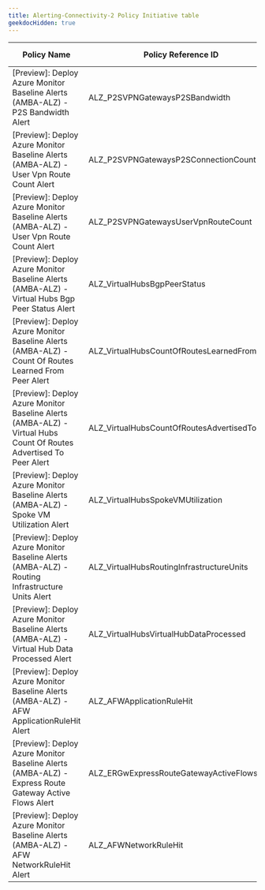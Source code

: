 ```yaml
---
title: Alerting-Connectivity-2 Policy Initiative table
geekdocHidden: true
---
```


| Policy  Name | Policy Reference ID | Policy code (JSON) | Default policy effect |
| ------------ | ------------------- | ------------------ | --------------------- |
| [Preview]: Deploy Azure Monitor Baseline Alerts (AMBA-ALZ) - P2S Bandwidth Alert | ALZ_P2SVPNGatewaysP2SBandwidth | [Deploy-p2svpngateways-P2SBandwidth-Alert.json](../../../../services/Network/p2svpngateways/Deploy-p2svpngateways-P2SBandwidth-Alert.json) | deployIfNotExists |
| [Preview]: Deploy Azure Monitor Baseline Alerts (AMBA-ALZ) - User Vpn Route Count Alert | ALZ_P2SVPNGatewaysP2SConnectionCount | [Deploy-p2svpngateways-P2SConnectionCount-Alert.json](../../../../services/Network/p2svpngateways/Deploy-p2svpngateways-P2SConnectionCount-Alert.json) | deployIfNotExists |
| [Preview]: Deploy Azure Monitor Baseline Alerts (AMBA-ALZ) - User Vpn Route Count Alert | ALZ_P2SVPNGatewaysUserVpnRouteCount | [Deploy-p2svpngateways-UserVpnRouteCount-Alert.json](../../../../services/Network/p2svpngateways/Deploy-p2svpngateways-UserVpnRouteCount-Alert.json) | deployIfNotExists |
| [Preview]: Deploy Azure Monitor Baseline Alerts (AMBA-ALZ) - Virtual Hubs Bgp Peer Status Alert | ALZ_VirtualHubsBgpPeerStatus | [Deploy-VirtualHubs-BgpPeerStatus-Alert.json](../../../../services/Network/virtualhubs/Deploy-VirtualHubs-BgpPeerStatus-Alert.json) | deployIfNotExists |
| [Preview]: Deploy Azure Monitor Baseline Alerts (AMBA-ALZ) - Count Of Routes Learned From Peer Alert | ALZ_VirtualHubsCountOfRoutesLearnedFromPeer | [Deploy-VirtualHubs-CountOfRoutesLearnedFromPeer-Alert.json](../../../../services/Network/virtualhubs/Deploy-VirtualHubs-CountOfRoutesLearnedFromPeer-Alert.json) | deployIfNotExists |
| [Preview]: Deploy Azure Monitor Baseline Alerts (AMBA-ALZ) - Virtual Hubs Count Of Routes Advertised To Peer Alert | ALZ_VirtualHubsCountOfRoutesAdvertisedToPeer | [Deploy-VirtualHubs-CountOfRoutesAdvertisedToPeer-Alert.json](../../../../services/Network/virtualhubs/Deploy-VirtualHubs-CountOfRoutesAdvertisedToPeer-Alert.json) | deployIfNotExists |
| [Preview]: Deploy Azure Monitor Baseline Alerts (AMBA-ALZ) - Spoke VM Utilization Alert | ALZ_VirtualHubsSpokeVMUtilization | [Deploy-VirtualHubs-SpokeVMUtilization-Alert.json](../../../../services/Network/virtualhubs/Deploy-VirtualHubs-SpokeVMUtilization-Alert.json) | deployIfNotExists |
| [Preview]: Deploy Azure Monitor Baseline Alerts (AMBA-ALZ) - Routing Infrastructure Units Alert | ALZ_VirtualHubsRoutingInfrastructureUnits | [Deploy-VirtualHubs-RoutingInfrastructureUnits-Alert.json](../../../../services/Network/virtualhubs/Deploy-VirtualHubs-RoutingInfrastructureUnits-Alert.json) | deployIfNotExists |
| [Preview]: Deploy Azure Monitor Baseline Alerts (AMBA-ALZ) - Virtual Hub Data Processed Alert | ALZ_VirtualHubsVirtualHubDataProcessed | [Deploy-VirtualHubs-VirtualHubDataProcessed-Alert.json](../../../../services/Network/virtualhubs/Deploy-VirtualHubs-VirtualHubDataProcessed-Alert.json) | deployIfNotExists |
| [Preview]: Deploy Azure Monitor Baseline Alerts (AMBA-ALZ) - AFW ApplicationRuleHit Alert | ALZ_AFWApplicationRuleHit | [Deploy-AFW-ApplicationRuleHit-Alert.json](../../../../services/Network/azureFirewalls/Deploy-AFW-ApplicationRuleHit-Alert.json) | deployIfNotExists |
| [Preview]: Deploy Azure Monitor Baseline Alerts (AMBA-ALZ) - Express Route Gateway Active Flows Alert | ALZ_ERGwExpressRouteGatewayActiveFlows | [Deploy-ERG-ExpressRouteGatewayActiveFlows-Alert.json](../../../../services/Network/expressRouteGateways/Deploy-ERG-ExpressRouteGatewayActiveFlows-Alert.json) | disabled |
| [Preview]: Deploy Azure Monitor Baseline Alerts (AMBA-ALZ) - AFW NetworkRuleHit Alert | ALZ_AFWNetworkRuleHit | [Deploy-AFW-NetworkRuleHit-Alert.json](../../../../services/Network/azureFirewalls/Deploy-AFW-NetworkRuleHit-Alert.json) | deployIfNotExists |
